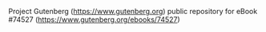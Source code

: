 Project Gutenberg (https://www.gutenberg.org) public repository for
eBook #74527 (https://www.gutenberg.org/ebooks/74527)
